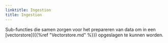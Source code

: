 ```yaml
---
linktitle: Ingestion
title: Ingestion 
---
```

Sub-functies die samen zorgen voor het prepareren van data om in een [vectorstore]({{%ref "Vectorstore.md" %}}) opgeslagen te kunnen worden.
